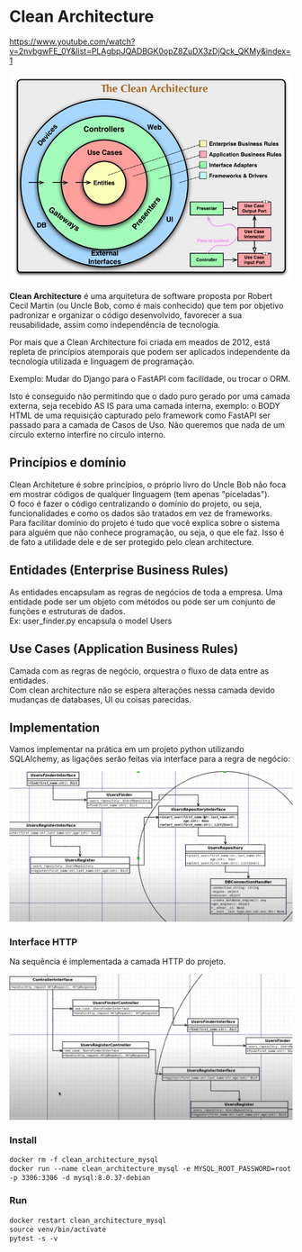 # Clean Architecture

https://www.youtube.com/watch?v=2nvbgwFE_0Y&list=PLAgbpJQADBGK0opZ8ZuDX3zDjQck_QKMy&index=1

![Visao Geral](./assets_md/visao_geral%20.jpg)

**Clean Architecture** é uma arquitetura de software proposta por Robert Cecil Martin (ou Uncle Bob, como é mais conhecido) que tem por objetivo padronizar e organizar o código desenvolvido, favorecer a sua reusabilidade, assim como independência de tecnologia.

Por mais que a Clean Architecture foi criada em meados de 2012, está repleta de princípios atemporais que podem ser aplicados independente da tecnologia utilizada e linguagem de programação.

Exemplo: Mudar do Django para o FastAPI com facilidade, ou trocar o ORM.

Isto é conseguido não permitindo que o dado puro gerado por uma camada externa, seja recebido AS IS para uma camada interna, exemplo: o BODY HTML de uma requisição capturado pelo framework como FastAPI ser passado para a camada de Casos de Uso. Não queremos que nada de um círculo externo interfire no círculo interno.

## Princípios e domínio

Clean Architeture é sobre princípios, o próprio livro do Uncle Bob não foca em mostrar códigos de qualquer linguagem (tem apenas "piceladas").  
O foco é fazer o código centralizando o domínio do projeto, ou seja, funcionalidades e como os dados são tratados em vez de frameworks.  
Para facilitar domínio do projeto é tudo que você explica sobre o sistema para alguém que não conhece programação, ou seja, o que ele faz. Isso é de fato a utilidade dele e de ser protegido pelo clean architecture.  

## Entidades (Enterprise Business Rules)

As entidades encapsulam as regras de negócios de toda a empresa. Uma entidade pode ser um objeto com métodos ou pode ser um conjunto de funções e estruturas de dados.  
Ex: user_finder.py encapsula o model Users

## Use Cases (Application Business Rules)

Camada com as regras de negócio, orquestra o fluxo de data entre as entidades.  
Com clean architecture não se espera alterações nessa camada devido mudanças de databases, UI ou coisas parecidas.

## Implementation

Vamos implementar na prática em um projeto python utilizando SQLAlchemy, as ligações serão feitas via interface para a regra de negócio:

![Implementação](./assets_md/implementation.png)

### Interface HTTP

Na sequência é implementada a camada HTTP do projeto.

![Implementação HTTP](./assets_md/implementation-http.png)

### Install

```
docker rm -f clean_architecture_mysql
docker run --name clean_architecture_mysql -e MYSQL_ROOT_PASSWORD=root -p 3306:3306 -d mysql:8.0.37-debian
```

### Run

```
docker restart clean_architecture_mysql
source venv/bin/activate
pytest -s -v
```